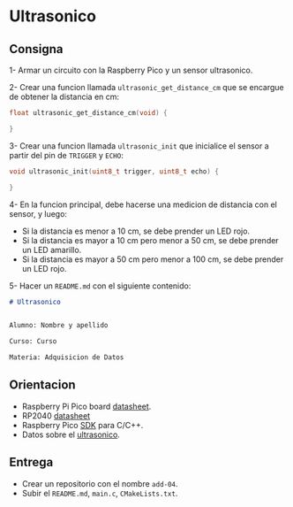 # Ultrasonico 

## Consigna

1- Armar un circuito con la Raspberry Pico y un sensor ultrasonico.

2- Crear una funcion llamada `ultrasonic_get_distance_cm` que se encargue de obtener la distancia en cm:

```c
float ultrasonic_get_distance_cm(void) {

}
```
3- Crear una funcion llamada `ultrasonic_init` que inicialice el sensor a partir del pin de `TRIGGER` y `ECHO`:

```c
void ultrasonic_init(uint8_t trigger, uint8_t echo) {

}
```
4- En la funcion principal, debe hacerse una medicion de distancia con el sensor, y luego: 
- Si la distancia es menor a 10 cm, se debe prender un LED rojo.
- Si la distancia es mayor a 10 cm pero menor a 50 cm, se debe prender un LED amarillo.
- Si la distancia es mayor a 50 cm pero menor a 100 cm, se debe prender un LED rojo.

5- Hacer un `README.md` con el siguiente contenido:

```markdown
# Ultrasonico


Alumno: Nombre y apellido

Curso: Curso

Materia: Adquisicion de Datos
```

## Orientacion

- Raspberry Pi Pico board [datasheet](https://datasheets.raspberrypi.com/pico/pico-datasheet.pdf).
- RP2040 [datasheet](https://datasheets.raspberrypi.com/rp2040/rp2040-datasheet.pdf)
- Raspberry Pico [SDK](https://datasheets.raspberrypi.com/pico/raspberry-pi-pico-c-sdk.pdf) para C/C++.
- Datos sobre el [ultrasonico](https://cdn.sparkfun.com/datasheets/Sensors/Proximity/HCSR04.pdf).

## Entrega

- Crear un repositorio con el nombre `add-04`.
- Subir el `README.md`, `main.c`, `CMakeLists.txt`.
